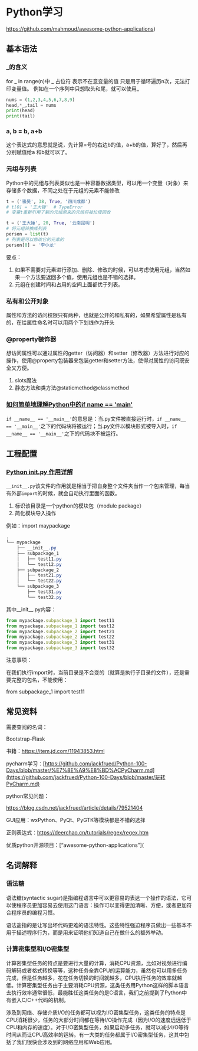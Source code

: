 # Python学习

https://github.com/mahmoud/awesome-python-applications)



## 基本语法

### _的含义

for _ in range(n)中 _ 占位符 表示不在意变量的值 只是用于循环遍历n次，无法打印变量值。
例如在一个序列中只想取头和尾，就可以使用_

```python
nums = (1,2,3,4,5,6,7,8,9)
head,*_,tail = nums
print(head)
print(tail)
```

### a, b = b, a+b

 这个表达式的意思就是说，先计算=号的右边b的值，a+b的值，算好了，然后再分别赋值给a 和b就可以了。

### 元组与列表

Python中的元组与列表类似也是一种容器数据类型，可以用一个变量（对象）来存储多个数据，不同之处在于元组的元素不能修改

```python
t = ('骆昊', 38, True, '四川成都')
# t[0] = '王大锤'  # TypeError
# 变量t重新引用了新的元组原来的元组将被垃圾回收

t = ('王大锤', 20, True, '云南昆明')
# 将元组转换成列表
person = list(t)
# 列表是可以修改它的元素的
person[0] = '李小龙'
```

要点：

1. 如果不需要对元素进行添加、删除、修改的时候，可以考虑使用元组，当然如果一个方法要返回多个值，使用元组也是不错的选择。
2. 元组在创建时间和占用的空间上面都优于列表。



### 私有和公开对象

属性和方法的访问权限只有两种，也就是公开的和私有的，如果希望属性是私有的，在给属性命名时可以用两个下划线作为开头



### @property装饰器

想访问属性可以通过属性的getter（访问器）和setter（修改器）方法进行对应的操作，使用@property包装器来包装getter和setter方法，使得对属性的访问既安全又方便。

1. slots魔法
2. 静态方法和类方法@staticmethod@classmethod



### [如何简单地理解Python中的if __name__ == '__main__'](https://blog.csdn.net/yjk13703623757/article/details/77918633/)

`if __name__ == '__main__'`的意思是：当.py文件被直接运行时，`if __name__ == '__main__'`之下的代码块将被运行；当.py文件以模块形式被导入时，`if __name__ == '__main__'`之下的代码块不被运行。


  

## 工程配置

### [Python __init__.py 作用详解](https://www.cnblogs.com/tp1226/p/8453854.html)

`__init__.py`该文件的作用就是相当于把自身整个文件夹当作一个包来管理，每当有外部`import`的时候，就会自动执行里面的函数。

1.  标识该目录是一个python的模块包（module package）
2.  简化模块导入操作

例如：import maypackage

```css
.
└── mypackage
    ├── __init__.py
    ├── subpackage_1
    │   ├── test11.py
    │   └── test12.py
    ├── subpackage_2
    │   ├── test21.py
    │   └── test22.py
    └── subpackage_3
        ├── test31.py
        └── test32.py
```

其中__init__.py内容：

```jsx
from mypackage.subpackage_1 import test11
from mypackage.subpackage_1 import test12
from mypackage.subpackage_2 import test21
from mypackage.subpackage_2 import test22
from mypackage.subpackage_3 import test31
from mypackage.subpackage_3 import test32
```

注意事项：

在我们执行import时，当前目录是不会变的（就算是执行子目录的文件），还是需要完整的包名，不能使用：

from subpackage_1 import test11

## 常见资料

需要查阅的名词：

Bootstrap-Flask

书籍：https://item.jd.com/11943853.html

pycharm学习：[https://github.com/jackfrued/Python-100-Days/blob/master/%E7%8E%A9%E8%BD%ACPyCharm.md](https://github.com/jackfrued/Python-100-Days/blob/master/玩转PyCharm.md)

python常见问题：

https://blog.csdn.net/jackfrued/article/details/79521404

GUI应用：wxPython、PyQt、PyGTK等模块都是不错的选择

正则表达式：https://deerchao.cn/tutorials/regex/regex.htm

优质python开源项目：[“awesome-python-applications”](



## 名词解释

### 语法糖

语法糖(syntactic sugar)是指编程语言中可以更容易的表达一个操作的语法，它可以使程序员更加容易去使用这门语言：操作可以变得更加清晰、方便，或者更加符合程序员的编程习惯。

语法盐指的是让写出坏代码更难的语法特性。这些特性强迫程序员做出一些基本不用于描述程序行为，而是用来证明他们知道自己在做什么的额外举动。

### 计算密集型和I/O密集型

计算密集型任务的特点是要进行大量的计算，消耗CPU资源，比如对视频进行编码解码或者格式转换等等，这种任务全靠CPU的运算能力，虽然也可以用多任务完成，但是任务越多，花在任务切换的时间就越多，CPU执行任务的效率就越低。计算密集型任务由于主要消耗CPU资源，这类任务用Python这样的脚本语言去执行效率通常很低，最能胜任这类任务的是C语言，我们之前提到了Python中有嵌入C/C++代码的机制。

涉及到网络、存储介质I/O的任务都可以视为I/O密集型任务，这类任务的特点是CPU消耗很少，任务的大部分时间都在等待I/O操作完成（因为I/O的速度远远低于CPU和内存的速度）。对于I/O密集型任务，如果启动多任务，就可以减少I/O等待时间从而让CPU高效率的运转。有一大类的任务都属于I/O密集型任务，这其中包括了我们很快会涉及到的网络应用和Web应用。